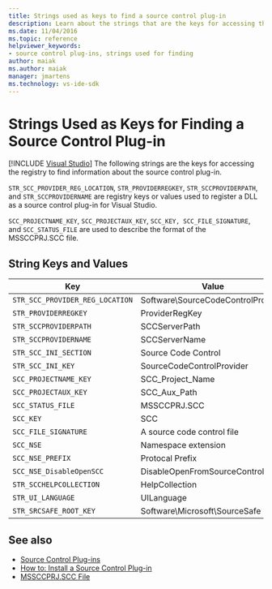```yaml
---
title: Strings used as keys to find a source control plug-in
description: Learn about the strings that are the keys for accessing the registry to find information about the Source Control plug-in.
ms.date: 11/04/2016
ms.topic: reference
helpviewer_keywords:
- source control plug-ins, strings used for finding
author: maiak
ms.author: maiak
manager: jmartens
ms.technology: vs-ide-sdk
---
```

# Strings Used as Keys for Finding a Source Control Plug-in

 [!INCLUDE [Visual Studio](~/includes/applies-to-version/vs-windows-only.md)]
The following strings are the keys for accessing the registry to find information about the source control plug-in.

 `STR_SCC_PROVIDER_REG_LOCATION`, `STR_PROVIDERREGKEY`, `STR_SCCPROVIDERPATH`, and `STR_SCCPROVIDERNAME` are registry keys or values used to register a DLL as a source control plug-in for Visual Studio.

 `SCC_PROJECTNAME_KEY`, `SCC_PROJECTAUX_KEY`, `SCC_KEY, SCC_FILE_SIGNATURE`, and `SCC_STATUS_FILE` are used to describe the format of the MSSCCPRJ.SCC file.

## String Keys and Values

|Key|Value|
|---------|-----------|
|`STR_SCC_PROVIDER_REG_LOCATION`|Software\SourceCodeControlProvider|
|`STR_PROVIDERREGKEY`|ProviderRegKey|
|`STR_SCCPROVIDERPATH`|SCCServerPath|
|`STR_SCCPROVIDERNAME`|SCCServerName|
|`STR_SCC_INI_SECTION`|Source Code Control|
|`STR_SCC_INI_KEY`|SourceCodeControlProvider|
|`SCC_PROJECTNAME_KEY`|SCC_Project_Name|
|`SCC_PROJECTAUX_KEY`|SCC_Aux_Path|
|`SCC_STATUS_FILE`|MSSCCPRJ.SCC|
|`SCC_KEY`|SCC|
|`SCC_FILE_SIGNATURE`|A source code control file|
|`SCC_NSE`|Namespace extension|
|`SCC_NSE_PREFIX`|Protocal Prefix|
|`SCC_NSE_DisableOpenSCC`|DisableOpenFromSourceControl|
|`STR_SCCHELPCOLLECTION`|HelpCollection|
|`STR_UI_LANGUAGE`|UILanguage|
|`STR_SRCSAFE_ROOT_KEY`|Software\Microsoft\SourceSafe|

## See also
- [Source Control Plug-ins](../extensibility/source-control-plug-ins.md)
- [How to: Install a Source Control Plug-in](../extensibility/internals/how-to-install-a-source-control-plug-in.md)
- [MSSCCPRJ.SCC File](../extensibility/mssccprj-scc-file.md)
